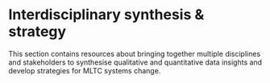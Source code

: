 # Interdisciplinary synthesis & strategy

This section contains resources about bringing together multiple disciplines and stakeholders to synthesise qualitative and quantitative data insights and develop strategies for MLTC systems change.

